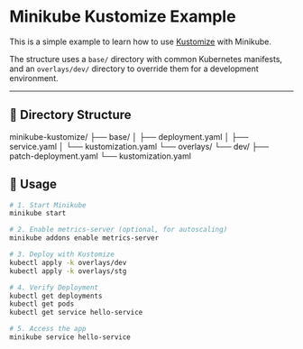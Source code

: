 # Minikube Kustomize Example

This is a simple example to learn how to use [Kustomize](https://kustomize.io/) with Minikube.

The structure uses a `base/` directory with common Kubernetes manifests, and an `overlays/dev/` directory to override them for a development environment.

---

## 📁 Directory Structure
minikube-kustomize/
  ├── base/
  │ ├── deployment.yaml
  │ ├── service.yaml
  │ └── kustomization.yaml
  └── overlays/
  └── dev/
  ├── patch-deployment.yaml
  └── kustomization.yaml

## 🚀 Usage

```bash
# 1. Start Minikube
minikube start

# 2. Enable metrics-server (optional, for autoscaling)
minikube addons enable metrics-server

# 3. Deploy with Kustomize
kubectl apply -k overlays/dev
kubectl apply -k overlays/stg

# 4. Verify Deployment
kubectl get deployments
kubectl get pods
kubectl get service hello-service

# 5. Access the app
minikube service hello-service
```